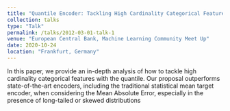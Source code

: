 ```yaml
---
title: "Quantile Encoder: Tackling High Cardinality Categorical Features"
collection: talks
type: "Talk"
permalink: /talks/2012-03-01-talk-1
venue: "European Central Bank, Machine Learning Community Meet Up"
date: 2020-10-24
location: "Frankfurt, Germany"
---
```


In this paper, we provide an in-depth analysis of how to tackle high cardinality categorical features with the quantile.
Our proposal outperforms state-of-the-art encoders, including the traditional statistical mean target encoder,
when considering the Mean Absolute Error, especially in the presence of long-tailed or skewed distributions